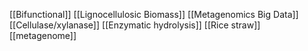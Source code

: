 [[Bifunctional]]
[[Lignocellulosic Biomass]]
[[Metagenomics Big Data]]
[[Cellulase/xylanase]]
[[Enzymatic hydrolysis]]
[[Rice straw]]
[[metagenome]]
